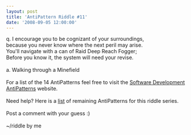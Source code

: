 ```yaml
---
layout: post
title: 'AntiPattern Riddle #11'
date: '2008-09-05 12:00:00'
---
```


q. I encourage you to be cognizant of your surroundings,<br>because you never know where the next peril may arise.<br>You'll navigate with a can of Raid Deep Reach Fogger;<br>Before you know it, the system will need your revise.<br><br>a. Walking through a Minefield<br><br>For a list of the 14 AntiPatterns feel free to visit the <a href="http://tinyurl.com/6rglxw" target="_blank">Software Development AntiPatterns</a> website.<br><br>Need help? Here is a <a href="http://www.elijahmanor.com/#">list</a> of remaining AntiPatterns for this riddle series.<br><br>Post a comment with your guess :)<br><br>~/riddle by me